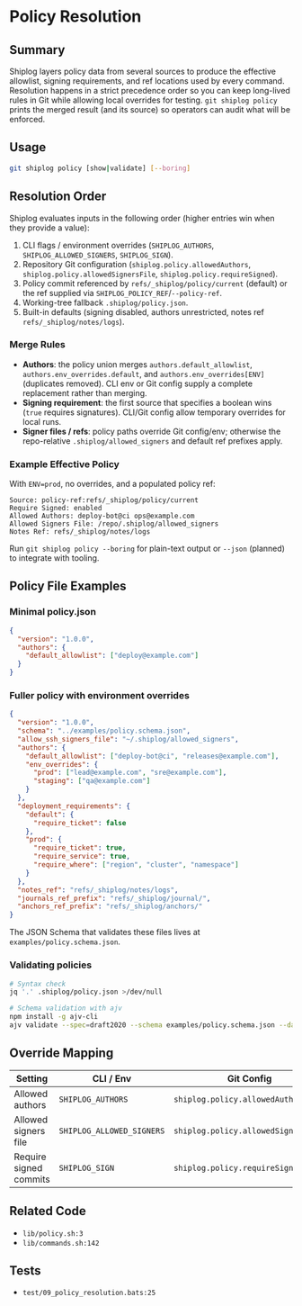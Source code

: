 # Policy Resolution

## Summary
Shiplog layers policy data from several sources to produce the effective allowlist, signing requirements, and ref locations used by every command. Resolution happens in a strict precedence order so you can keep long-lived rules in Git while allowing local overrides for testing. `git shiplog policy` prints the merged result (and its source) so operators can audit what will be enforced.

## Usage
```bash
git shiplog policy [show|validate] [--boring]
```

## Resolution Order
Shiplog evaluates inputs in the following order (higher entries win when they provide a value):
1. CLI flags / environment overrides (`SHIPLOG_AUTHORS`, `SHIPLOG_ALLOWED_SIGNERS`, `SHIPLOG_SIGN`).
2. Repository Git configuration (`shiplog.policy.allowedAuthors`, `shiplog.policy.allowedSignersFile`, `shiplog.policy.requireSigned`).
3. Policy commit referenced by `refs/_shiplog/policy/current` (default) or the ref supplied via `SHIPLOG_POLICY_REF`/`--policy-ref`.
4. Working-tree fallback `.shiplog/policy.json`.
5. Built-in defaults (signing disabled, authors unrestricted, notes ref `refs/_shiplog/notes/logs`).

### Merge Rules
- **Authors**: the policy union merges `authors.default_allowlist`, `authors.env_overrides.default`, and `authors.env_overrides[ENV]` (duplicates removed). CLI env or Git config supply a complete replacement rather than merging.
- **Signing requirement**: the first source that specifies a boolean wins (`true` requires signatures). CLI/Git config allow temporary overrides for local runs.
- **Signer files / refs**: policy paths override Git config/env; otherwise the repo-relative `.shiplog/allowed_signers` and default ref prefixes apply.

### Example Effective Policy
With `ENV=prod`, no overrides, and a populated policy ref:
```
Source: policy-ref:refs/_shiplog/policy/current
Require Signed: enabled
Allowed Authors: deploy-bot@ci ops@example.com
Allowed Signers File: /repo/.shiplog/allowed_signers
Notes Ref: refs/_shiplog/notes/logs
```

Run `git shiplog policy --boring` for plain-text output or `--json` (planned) to integrate with tooling.

## Policy File Examples

### Minimal policy.json
```json
{
  "version": "1.0.0",
  "authors": {
    "default_allowlist": ["deploy@example.com"]
  }
}
```

### Fuller policy with environment overrides
```json
{
  "version": "1.0.0",
  "schema": "../examples/policy.schema.json",
  "allow_ssh_signers_file": "~/.shiplog/allowed_signers",
  "authors": {
    "default_allowlist": ["deploy-bot@ci", "releases@example.com"],
    "env_overrides": {
      "prod": ["lead@example.com", "sre@example.com"],
      "staging": ["qa@example.com"]
    }
  },
  "deployment_requirements": {
    "default": {
      "require_ticket": false
    },
    "prod": {
      "require_ticket": true,
      "require_service": true,
      "require_where": ["region", "cluster", "namespace"]
    }
  },
  "notes_ref": "refs/_shiplog/notes/logs",
  "journals_ref_prefix": "refs/_shiplog/journal/",
  "anchors_ref_prefix": "refs/_shiplog/anchors/"
}
```

The JSON Schema that validates these files lives at `examples/policy.schema.json`.

### Validating policies
```bash
# Syntax check
jq '.' .shiplog/policy.json >/dev/null

# Schema validation with ajv
npm install -g ajv-cli
ajv validate --spec=draft2020 --schema examples/policy.schema.json --data .shiplog/policy.json
```

## Override Mapping
| Setting | CLI / Env | Git Config | Policy Field |
|---------|-----------|------------|--------------|
| Allowed authors | `SHIPLOG_AUTHORS` | `shiplog.policy.allowedAuthors` | `authors.*` |
| Allowed signers file | `SHIPLOG_ALLOWED_SIGNERS` | `shiplog.policy.allowedSignersFile` | `allow_ssh_signers_file` |
| Require signed commits | `SHIPLOG_SIGN` | `shiplog.policy.requireSigned` | `require_signed` |

## Related Code
- `lib/policy.sh:3`
- `lib/commands.sh:142`

## Tests
- `test/09_policy_resolution.bats:25`
